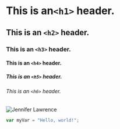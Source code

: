 # This is an`<h1>` header.
## This is an `<h2>` header.
### This is an `<h3>` header.
#### This is an `<h4>` header.
##### This is an `<h5>` header.
###### This is an `<h6>` header.

![Jennifer Lawrence](https://upload.wikimedia.org/wikipedia/commons/thumb/4/4f/Jennifer_Lawrence_at_the_83rd_Academy_Awards_crop.jpg/250px-Jennifer_Lawrence_at_the_83rd_Academy_Awards_crop.jpg)

``` javascript
var myVar = "Hello, world!";
```
